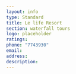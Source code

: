 ```yaml
---
layout: info
type: Standard
title: Le life Resort
section: waterfall tours
logo: placeholder
ratings:
phone: "7743930"
email:
address:
description:
---
```

